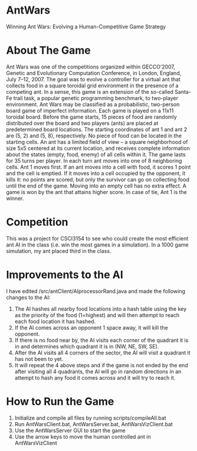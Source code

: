 # AntWars
Winning Ant Wars: Evolving a Human-Competitive Game Strategy

# About The Game

Ant Wars was one of the competitions organized within GECCO’2007, Genetic
and Evolutionary Computation Conference, in London, England, July 7–12,
2007. The goal was to evolve a controller for a virtual ant that collects food
in a square toroidal grid environment in the presence of a competing ant. In a
sense, this game is an extension of the so-called Santa-Fe trail task, a popular
genetic programming benchmark, to two-player environment.
Ant Wars may be classified as a probabilistic, two-person board game of imperfect
information. Each game is played on a 11x11 toroidal board. Before the
game starts, 15 pieces of food are randomly distributed over the board and two
players (ants) are placed at predetermined board locations. The starting coordinates
of ant 1 and ant 2 are (5, 2) and (5, 8), respectively. No piece of food can
be located in the starting cells. An ant has a limited field of view – a square
neighborhood of size 5x5 centered at its current location, and receives complete
information about the states (empty, food, enemy) of all cells within it.
The game lasts for 35 turns per player. In each turn ant moves into one of 8
neighboring cells. Ant 1 moves first. If an ant moves into a cell with food, it scores
1 point and the cell is emptied. If it moves into a cell occupied by the opponent,
it kills it: no points are scored, but only the survivor can go on collecting food
until the end of the game. Moving into an empty cell has no extra effect. A game
is won by the ant that attains higher score. In case of tie, Ant 1 is the winner.

# Competition
This was a project for CSCI3154 to see who could create the most efficient ant AI in the class (i.e. win the most games in a simulation). In a 1000 game simulation, my ant placed third in the class.

# Improvements to the AI

I have edited /src/antClient/AIprocessorRand.java and made the following changes to the AI:

1. The AI hashes all nearby food locations into a hash table using the key as the priority of the food (1=highest)
    and will then attempt to reach each food location it has hashed.
2. If the AI comes across an opponent 1 space away, it will kill the opponent.
3. If there is no food near by, the AI visits each corner of the quadrant it is in and determines
    which quadrant it is in (NW, NE, SW, SE).
4. After the AI visits all 4 corners of the sector, the AI will visit a quadrant it has not been to yet.
5. It will repeat the 4 above steps and if the game is not ended by the end after visiting all 4 quadrants, the AI
   will go in random directions in an attempt to hash any food it comes across and it will try to reach it.

# How to Run the Game

1. Initialize and compile all files by running scripts/compileAll.bat
2. Run AntWarsClient.bat, AntWarsServer.bat, AntWarsVizClient.bat
3. Use the AntWarsServer GUI to start the game
4. Use the arrow keys to move the human controlled ant in AntWarsVizClient
